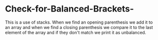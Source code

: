 # Check-for-Balanced-Brackets-
This is a use of stacks. When we find an opening parenthesis we add it to an array and when we find a closing parenthesis we compare it to the last element of the array and if they don't match we print it as unbalanced.
